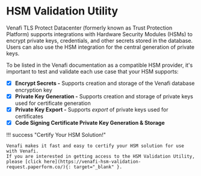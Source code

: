 #  HSM Validation Utility

Venafi TLS Protect Datacenter (formerly known as Trust Protection Platform) supports integrations with Hardware Security Modules (HSMs) to encrypt private keys, credentials, and other secrets stored in the database.
Users can also use the HSM integration for the central generation of private keys.

To be listed in the Venafi documentation as a compatible HSM provider, it's important to test and validate each use case that your HSM supports:

- [x] **Encrypt Secrets -** Supports creation and storage of the Venafi database encryption key
- [x] **Private Key Generation -** Supports creation and storage of private keys used for certificate generation
- [x] **Private Key Export -** Supports *export* of private keys used for certificates
- [x] **Code Signing Certificate Private Key Generation & Storage** 

!!! success "Certify Your HSM Solution!"

    Venafi makes it fast and easy to certify your HSM solution for use with Venafi.
    If you are interested in getting access to the HSM Validation Utility, please [click here](https://venafi-hsm-validation-request.paperform.co/){: target="_blank" }.